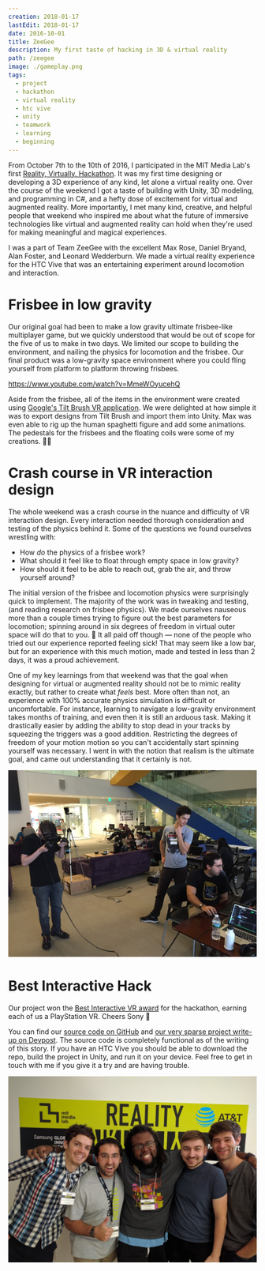 ```yaml
---
creation: 2018-01-17
lastEdit: 2018-01-17
date: 2016-10-01
title: ZeeGee
description: My first taste of hacking in 3D & virtual reality
path: /zeegee
image: ./gameplay.png
tags:
  - project
  - hackathon
  - virtual reality
  - htc vive
  - unity
  - teamwork
  - learning
  - beginning
---
```


From October 7th to the 10th of 2016, I participated in the MIT Media Lab's first [Reality, Virtually, Hackathon](https://www.realityvirtuallyhack.com/). It was my first time designing or developing a 3D experience of any kind, let alone a virtual reality one. Over the course of the weekend I got a taste of building with Unity, 3D modeling, and programming in C#, and a hefty dose of excitement for virtual and augmented reality. More importantly, I met many kind, creative, and helpful people that weekend who inspired me about what the future of immersive technologies like virtual and augmented reality can hold when they're used for making meaningful and magical experiences.

I was a part of Team ZeeGee with the excellent Max Rose, Daniel Bryand, Alan Foster, and Leonard Wedderburn. We made a virtual reality experience for the HTC Vive that was an entertaining experiment around locomotion and interaction.

# Frisbee in low gravity

Our original goal had been to make a low gravity ultimate frisbee-like multiplayer game, but we quickly understood that would be out of scope for the five of us to make in two days. We limited our scope to building the environment, and nailing the physics for locomotion and the frisbee. Our final product was a low-gravity space environment where you could fling yourself from platform to platform throwing frisbees.

https://www.youtube.com/watch?v=MmeWOyucehQ

Aside from the frisbee, all of the items in the environment were created using [Google's Tilt Brush VR application](https://www.tiltbrush.com/). We were delighted at how simple it was to export designs from Tilt Brush and import them into Unity. Max was even able to rig up the human spaghetti figure and add some animations. The pedestals for the frisbees and the floating coils were some of my creations. 💁‍♂️

# Crash course in VR interaction design

The whole weekend was a crash course in the nuance and difficulty of VR interaction design. Every interaction needed thorough consideration and testing of the physics behind it. Some of the questions we found ourselves wrestling with:

* How _do_ the physics of a frisbee work?
* What should it feel like to float through empty space in low gravity?
* How should it feel to be able to reach out, grab the air, and throw yourself around?

The initial version of the frisbee and locomotion physics were surprisingly quick to implement. The majority of the work was in tweaking and testing, (and reading research on frisbee physics). We made ourselves nauseous more than a couple times trying to figure out the best parameters for locomotion; spinning around in six degrees of freedom in virtual outer space will do that to you. 🤢 It all paid off though — none of the people who tried out our experience reported feeling sick! That may seem like a low bar, but for an experience with this much motion, made and tested in less than 2 days, it was a proud achievement.

One of my key learnings from that weekend was that the goal when designing for virtual or augmented reality should not be to mimic reality exactly, but rather to create what _feels_ best. More often than not, an experience with 100% accurate physics simulation is difficult or uncomfortable. For instance, learning to navigate a low-gravity environment takes months of training, and even then it is still an arduous task. Making it drastically easier by adding the ability to stop dead in your tracks by squeezing the triggers was a good addition. Restricting the degrees of freedom of your motion motion so you can't accidentally start spinning yourself was necessary. I went in with the notion that realism is the ultimate goal, and came out understanding that it certainly is not.

![Alan, Max, and Daniel hacking away. Daniel was our most capable Unity developer, and Max is a skilled artist and modeler. Alan is a VR enthusiast and helped do lots of the testing and providing large amounts of energy and passion ⚡️](./working.jpg)

# Best Interactive Hack

Our project won the [Best Interactive VR award](http://www.realityvirtuallyhack.com/winners-2016/) for the hackathon, earning each of us a PlayStation VR. Cheers Sony 🍻

You can find our [source code on GitHub](https://github.com/sirerr/zerograv) and [our very sparse project write-up on Devpost](https://devpost.com/software/zeegeeball). The source code is completely functional as of the writing of this story. If you have an HTC Vive you should be able to download the repo, build the project in Unity, and run it on your device. Feel free to get in touch with me if you give it a try and are having trouble.

![Team ZeeGee all grins at the end of an excellent weekend 😊](./zeegee.jpg)
